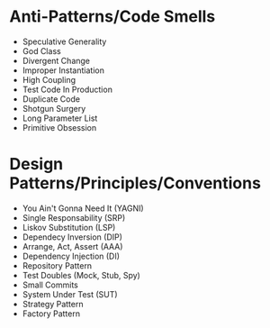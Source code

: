 # Anti-Patterns/Code Smells
- Speculative Generality
- God Class
- Divergent Change
- Improper Instantiation
- High Coupling
- Test Code In Production
- Duplicate Code
- Shotgun Surgery
- Long Parameter List
- Primitive Obsession

# Design Patterns/Principles/Conventions
- You Ain't Gonna Need It (YAGNI)
- Single Responsability (SRP)
- Liskov Substitution (LSP)
- Dependecy Inversion (DIP)
- Arrange, Act, Assert (AAA)
- Dependency Injection (DI)
- Repository Pattern
- Test Doubles (Mock, Stub, Spy)
- Small Commits
- System Under Test (SUT)
- Strategy Pattern
- Factory Pattern
